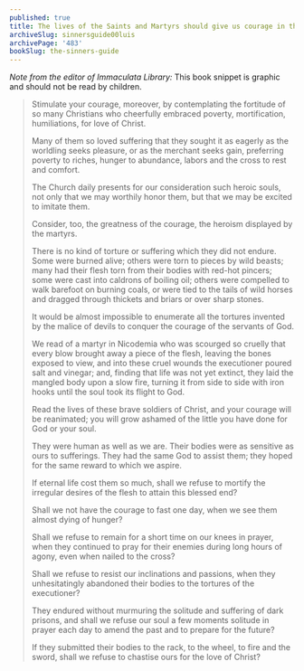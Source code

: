```yaml
---
published: true
title: The lives of the Saints and Martyrs should give us courage in the practice of virtue
archiveSlug: sinnersguide00luis
archivePage: '483'
bookSlug: the-sinners-guide
---
```


*Note from the editor of Immaculata Library:* This book snippet is graphic and should not be read by children.

> Stimulate your courage, moreover, by contemplating the fortitude of so many Christians who cheerfully embraced poverty, mortification, humiliations, for love of Christ.
>
> Many of them so loved suffering that they sought it as eagerly as the worldling seeks pleasure, or as the merchant seeks gain, preferring poverty to riches, hunger to abundance, labors and the cross to rest and comfort.
>
> The Church daily presents for our consideration such heroic souls, not only that we may worthily honor them, but that we may be excited to imitate them.
>
> Consider, too, the greatness of the courage, the heroism displayed by the martyrs.
>
> There is no kind of torture or suffering which they did not endure. Some were burned alive; others were torn to pieces by wild beasts; many had their flesh torn from their bodies with red-hot pincers; some were cast into caldrons of boiling oil; others were compelled to walk barefoot on burning coals, or were tied to the tails of wild horses and dragged through thickets and briars or over sharp stones.
>
> It would be almost impossible to enumerate all the tortures invented by the malice of devils to conquer the courage of the servants of God.
>
> We read of a martyr in Nicodemia who was scourged so cruelly that every blow brought away a piece of the flesh, leaving the bones exposed to view, and into these cruel wounds the executioner poured salt and vinegar; and, finding that life was not yet extinct, they laid the mangled body upon a slow fire, turning it from side to side with iron hooks until the soul took its flight to God.
>
> Read the lives of these brave soldiers of Christ, and your courage will be reanimated; you will grow ashamed of the little you have done for God or your soul.
>
> They were human as well as we are. Their bodies were as sensitive as ours to sufferings. They had the same God to assist them; they hoped for the same reward to which we aspire.
>
> If eternal life cost them so much, shall we refuse to mortify the irregular desires of the flesh to attain this blessed end?
>
> Shall we not have the courage to fast one day, when we see them almost dying of hunger?
>
> Shall we refuse to remain for a short time on our knees in prayer, when they continued to pray for their enemies during long hours of agony, even when nailed to the cross?
>
> Shall we refuse to resist our inclinations and passions, when they unhesitatingly abandoned their bodies to the tortures of the executioner?
>
> They endured without murmuring the solitude and suffering of dark prisons, and shall we refuse our soul a few moments solitude in prayer each day to amend the past and to prepare for the future?
>
> If they submitted their bodies to the rack, to the wheel, to fire and the sword, shall we refuse to chastise ours for the love of Christ?

